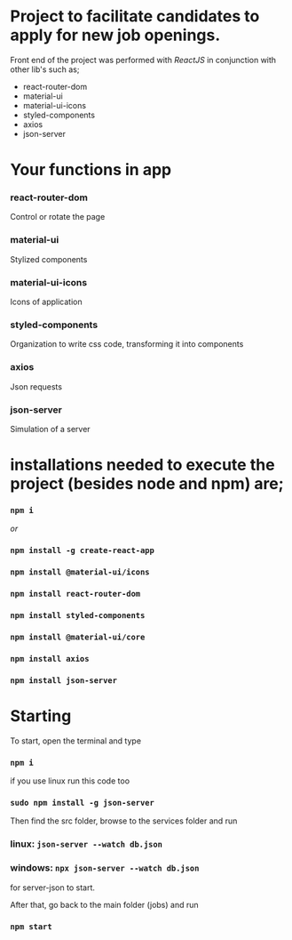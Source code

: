 # Project to facilitate candidates to apply for new job openings.
Front end of the project was performed with *ReactJS* in conjunction with other lib's such as;

- react-router-dom
- material-ui
- material-ui-icons
- styled-components
- axios
- json-server

# Your functions in app

### react-router-dom
Control or rotate the page

### material-ui
Stylized components

### material-ui-icons
Icons of application

### styled-components
Organization to write css code, transforming it into components

### axios 
Json requests

### json-server
Simulation of a server

# installations needed to execute the project (besides node and npm) are;

### `npm i`

*or*

### `npm install -g create-react-app`
### `npm install @material-ui/icons`
### `npm install react-router-dom`
### `npm install styled-components`
### `npm install @material-ui/core`
### `npm install axios`
### `npm install json-server`

# Starting

To start, open the terminal and type 
### `npm i`
if you use linux run this code too 
### `sudo npm install -g json-server`

Then find the src folder, browse to the services folder and run 
### linux: `json-server --watch db.json`
### windows: `npx json-server --watch db.json`
for server-json to start.


After that, go back to the main folder (jobs) and run 
### `npm start`
